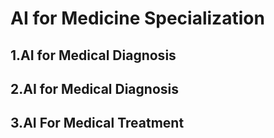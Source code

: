 # AI for Medicine Specialization
## 1.AI for Medical Diagnosis
## 2.AI for Medical Diagnosis
## 3.AI For Medical Treatment
